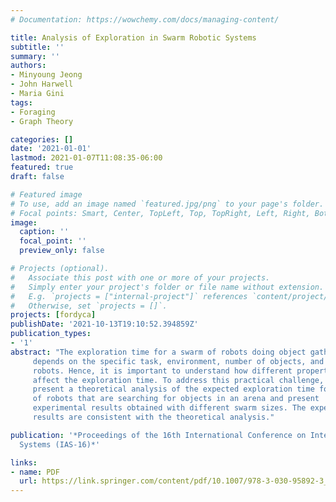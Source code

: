 ```yaml
---
# Documentation: https://wowchemy.com/docs/managing-content/

title: Analysis of Exploration in Swarm Robotic Systems
subtitle: ''
summary: ''
authors:
- Minyoung Jeong
- John Harwell
- Maria Gini
tags:
- Foraging
- Graph Theory

categories: []
date: '2021-01-01'
lastmod: 2021-01-07T11:08:35-06:00
featured: true
draft: false

# Featured image
# To use, add an image named `featured.jpg/png` to your page's folder.
# Focal points: Smart, Center, TopLeft, Top, TopRight, Left, Right, BottomLeft, Bottom, BottomRight.
image:
  caption: ''
  focal_point: ''
  preview_only: false

# Projects (optional).
#   Associate this post with one or more of your projects.
#   Simply enter your project's folder or file name without extension.
#   E.g. `projects = ["internal-project"]` references `content/project/deep-learning/index.md`.
#   Otherwise, set `projects = []`.
projects: [fordyca]
publishDate: '2021-10-13T19:10:52.394859Z'
publication_types:
- '1'
abstract: "The exploration time for a swarm of robots doing object gathering
     depends on the specific task, environment, number of objects, and number of
     robots. Hence, it is important to understand how different properties
     affect the exploration time. To address this practical challenge, we
     present a theoretical analysis of the expected exploration time for a swarm
     of robots that are searching for objects in an arena and present
     experimental results obtained with different swarm sizes. The experimental
     results are consistent with the theoretical analysis."

publication: '*Proceedings of the 16th International Conference on Intelligent Autonomous
  Systems (IAS-16)*'

links:
- name: PDF
  url: https://link.springer.com/content/pdf/10.1007/978-3-030-95892-3_34.pdf
---
```

